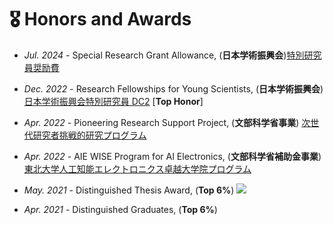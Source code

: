 # 🎖 Honors and Awards
- *Jul. 2024* - Special Research Grant Allowance, (**日本学術振興会**)[特別研究員奨励費](https://www.jsps.go.jp/j-pd/pd_oubo.html)

- *Dec. 2022* - Research Fellowships for Young Scientists, (**日本学術振興会**)[日本学術振興会特別研究員 DC2](https://www.jsps.go.jp/english/) [**Top Honor**]

- *Apr. 2022* - Pioneering Research Support Project, (**文部科学省事業**) [次世代研究者挑戦的研究プログラム](https://pgd.tohoku.ac.jp/rpc/next_generation.html)

- *Apr. 2022* - AIE WISE Program for AI Electronics, (**文部科学省補助金事業**)[東北大学人工知能エレクトロニクス卓越大学院プログラム](https://www.aie.tohoku.ac.jp/members/)

- *May. 2021* - Distinguished Thesis Award, (**Top 6%**) ![](https://img.shields.io/badge/Ranking-1st-blue.svg?style=social)

- *Apr. 2021* - Distinguished Graduates,    (**Top 6%**)

